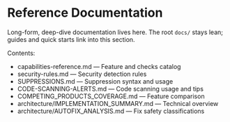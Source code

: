 # Reference Documentation

Long-form, deep-dive documentation lives here. The root `docs/` stays lean; guides and quick starts link into this section.

Contents:
- capabilities-reference.md — Feature and checks catalog
- security-rules.md — Security detection rules
- SUPPRESSIONS.md — Suppression syntax and usage
- CODE-SCANNING-ALERTS.md — Code scanning usage and tips
- COMPETING_PRODUCTS_COVERAGE.md — Feature comparison
- architecture/IMPLEMENTATION_SUMMARY.md — Technical overview
- architecture/AUTOFIX_ANALYSIS.md — Fix safety classifications
